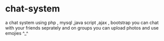 # chat-system
a chat system using php , mysql ,java script ,ajax , bootstrap 
you can chat with your friends seprately and on groups you can upload photos and use emojies ^_^
